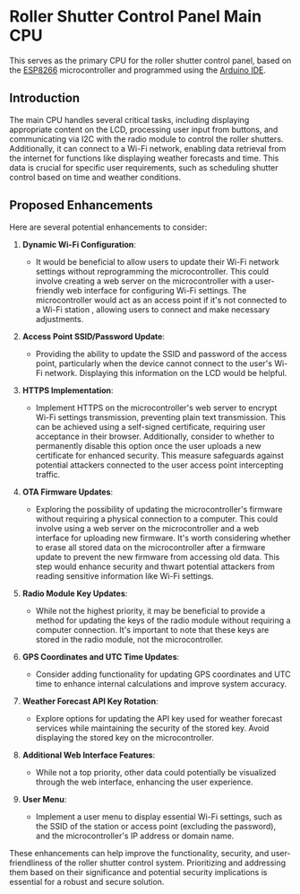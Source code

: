 # Roller Shutter Control Panel Main CPU

This serves as the primary CPU for the roller shutter control panel, based on the [ESP8266](https://en.wikipedia.org/wiki/ESP8266) microcontroller and programmed using the [Arduino IDE](https://www.arduino.cc/en/Main/Software).

## Introduction

The main CPU handles several critical tasks, including displaying appropriate content on the LCD, processing user input from buttons, and communicating via I2C with the radio module to control the roller shutters. Additionally, it can connect to a Wi-Fi network, enabling data retrieval from the internet for functions like displaying weather forecasts and time. This data is crucial for specific user requirements, such as scheduling shutter control based on time and weather conditions.

## Proposed Enhancements

Here are several potential enhancements to consider:

1. **Dynamic Wi-Fi Configuration**:
   - It would be beneficial to allow users to update their Wi-Fi network settings without reprogramming the microcontroller. This could involve creating a web server on the microcontroller with a user-friendly web interface for configuring Wi-Fi settings. The microcontroller would act as an access point if it's not connected to a Wi-Fi station , allowing users to connect and make necessary adjustments.

2. **Access Point SSID/Password Update**:
   - Providing the ability to update the SSID and password of the access point, particularly when the device cannot connect to the user's Wi-Fi network. Displaying this information on the LCD would be helpful.

3. **HTTPS Implementation**:
   - Implement HTTPS on the microcontroller's web server to encrypt Wi-Fi settings transmission, preventing plain text transmission. This can be achieved using a self-signed certificate, requiring user acceptance in their browser. 
   Additionally, consider to whether to permanently disable this option once the user uploads a new certificate for enhanced security. This measure safeguards against potential attackers connected to the user access point intercepting traffic.

4. **OTA Firmware Updates**:
   - Exploring the possibility of updating the microcontroller's firmware without requiring a physical connection to a computer. This could involve using a web server on the microcontroller and a web interface for uploading new firmware. It's worth considering whether to erase all stored data on the microcontroller after a firmware update to prevent the new firmware from accessing old data. This step would enhance security and thwart potential attackers from reading sensitive information like Wi-Fi settings.

5. **Radio Module Key Updates**:
   - While not the highest priority, it may be beneficial to provide a method for updating the keys of the radio module without requiring a computer connection. It's important to note that these keys are stored in the radio module, not the microcontroller.

6. **GPS Coordinates and UTC Time Updates**:
   - Consider adding functionality for updating GPS coordinates and UTC time to enhance internal calculations and improve system accuracy.

7. **Weather Forecast API Key Rotation**:
   - Explore options for updating the API key used for weather forecast services while maintaining the security of the stored key. Avoid displaying the stored key on the microcontroller.

8. **Additional Web Interface Features**:
   - While not a top priority, other data could potentially be visualized through the web interface, enhancing the user experience.

9. **User Menu**:
   - Implement a user menu to display essential Wi-Fi settings, such as the SSID of the station or access point (excluding the password), and the microcontroller's IP address or domain name.

These enhancements can help improve the functionality, security, and user-friendliness of the roller shutter control system. Prioritizing and addressing them based on their significance and potential security implications is essential for a robust and secure solution.